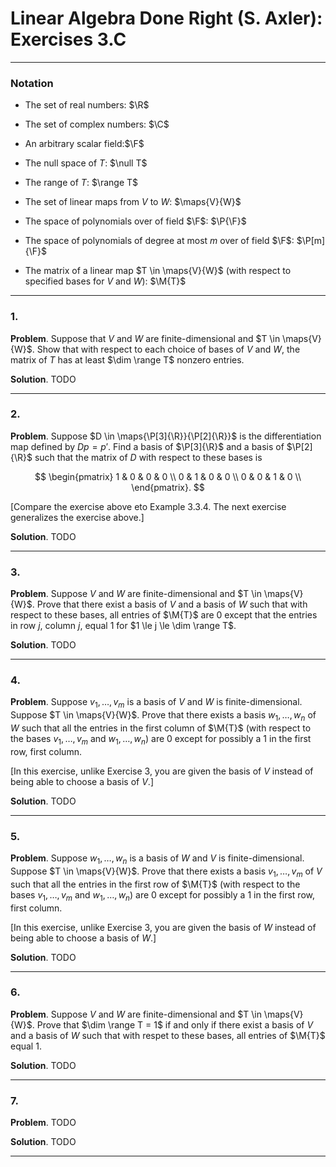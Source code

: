 Linear Algebra Done Right (S. Axler): Exercises 3.C
===================================================

--------------------------------------------------------------------------------------------
### Notation

* $\newcommand{\R}{\mathbb{R}}$
  The set of real numbers: $\R$

* $\newcommand{\C}{\mathbb{C}}$
  The set of complex numbers: $\C$

* $\newcommand{\F}{\mathbb{F}}$
  An arbitrary scalar field:$\F$

* $\newcommand{\null}{\operatorname{null}}$
  The null space of $T$: $\null T$

* $\newcommand{\range}{\operatorname{range}}$
  The range of $T$: $\range T$

* $\newcommand{\maps}[2]{\mathcal{L}\left(#1,#2\right)}$
  The set of linear maps from $V$ to $W$: $\maps{V}{W}$

* $\newcommand{\P}[2][]{\mathcal{P}_{#1}\left(#2\right)}$
  The space of polynomials over of field $\F$: $\P{\F}$

*  The space of polynomials of degree at most $m$ over of field $\F$: $\P[m]{\F}$

* $\newcommand{\M}[1]{\mathcal{M}\left(#1\right)}$
  The matrix of a linear map $T \in \maps{V}{W}$ (with respect to specified bases for $V$
  and $W$): $\M{T}$

--------------------------------------------------------------------------------------------
### 1.

__Problem__. Suppose that $V$ and $W$ are finite-dimensional and $T \in \maps{V}{W}$. Show
that with respect to each choice of bases of $V$ and $W$, the matrix of $T$ has at least
$\dim \range T$ nonzero entries.

__Solution__. TODO

--------------------------------------------------------------------------------------------
### 2.

__Problem__. Suppose $D \in \maps{\P[3]{\R}}{\P[2]{\R}}$ is the differentiation map defined
by $Dp = p'$. Find a basis of $\P[3]{\R}$ and a basis of $\P[2]{\R}$ such that the matrix
of $D$ with respect to these bases is

$$
\begin{pmatrix}
1 & 0 & 0 & 0 \\
0 & 1 & 0 & 0 \\
0 & 0 & 1 & 0 \\
\end{pmatrix}.
$$

[Compare the exercise above eto Example 3.3.4. The next exercise generalizes the exercise
above.]

__Solution__. TODO

--------------------------------------------------------------------------------------------
### 3.

__Problem__. Suppose $V$ and $W$ are finite-dimensional and $T \in \maps{V}{W}$. Prove
that there exist a basis of $V$ and a basis of $W$ such that with respect to these bases,
all entries of $\M{T}$ are 0 except that the entries in row $j$, column $j$, equal 1 for
$1 \le j \le \dim \range T$.

__Solution__. TODO

--------------------------------------------------------------------------------------------
### 4.

__Problem__. Suppose $v_1, \ldots, v_m$ is a basis of $V$ and $W$ is finite-dimensional.
Suppose $T \in \maps{V}{W}$. Prove that there exists a basis $w_1, \ldots, w_n$ of $W$
such that all the entries in the first column of $\M{T}$ (with respect to the bases
$v_1, \ldots, v_m$ and $w_1, \ldots, w_n$) are 0 except for possibly a 1 in the first row,
first column.

[In this exercise, unlike Exercise 3, you are given the basis of $V$ instead of being able
to choose a basis of $V$.]

__Solution__. TODO

--------------------------------------------------------------------------------------------
### 5.

__Problem__. Suppose $w_1, \ldots, w_n$ is a basis of $W$ and $V$ is finite-dimensional.
Suppose $T \in \maps{V}{W}$. Prove that there exists a basis $v_1, \ldots, v_m$ of $V$
such that all the entries in the first row of $\M{T}$ (with respect to the bases
$v_1, \ldots, v_m$ and $w_1, \ldots, w_n$) are 0 except for possibly a 1 in the first row,
first column.

[In this exercise, unlike Exercise 3, you are given the basis of $W$ instead of being able
to choose a basis of $W$.]

__Solution__. TODO

--------------------------------------------------------------------------------------------
### 6.

__Problem__. Suppose $V$ and $W$ are finite-dimensional and $T \in \maps{V}{W}$. Prove that
$\dim \range T = 1$ if and only if there exist a basis of $V$ and a basis of $W$ such that
with respet to these bases, all entries of $\M{T}$ equal 1.

__Solution__. TODO

--------------------------------------------------------------------------------------------
### 7.

__Problem__. TODO

__Solution__. TODO

--------------------------------------------------------------------------------------------
